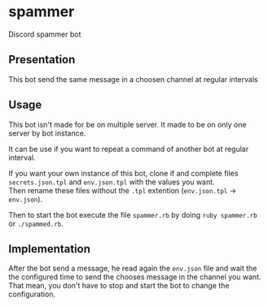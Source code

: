 # spammer
Discord spammer bot

## Presentation

This bot send the same message in a choosen channel at regular intervals

## Usage

This bot isn't made for be on multiple server. It made to be on only one server
by bot instance.

It can be use if you want to repeat a command of another bot at regular
interval.

If you want your own instance of this bot, clone if and complete files
`secrets.json.tpl` and `env.json.tpl` with the values you want.  
Then rename these files without the `.tpl` extention (`env.json.tpl` → `env.json`).

Then to start the bot execute the file `spammer.rb` by doing `ruby spammer.rb`
or `./spammed.rb`.

## Implementation

After the bot send a message, he read again the `env.json` file and wait the
the configured time to send the chooses message in the channel you want.  
That mean, you don't have to stop and start the bot to change the
configuration.
